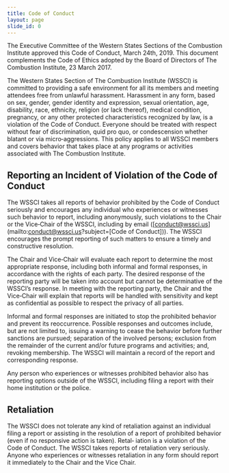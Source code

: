 ```yaml
---
title: Code of Conduct
layout: page
slide_id: 0
---
```


The Executive Committee of the Western States Sections of the Combustion Institute
approved this Code of Conduct, March 24th, 2019. This document complements the Code
of Ethics adopted by the Board of Directors of The Combustion Institute, 23 March 2017.

The Western States Section of The Combustion Institute (WSSCI) is committed to providing
a safe environment for all its members and meeting attendees free from unlawful harassment.
Harassment in any form, based on sex, gender, gender identity and expression, sexual 
orientation, age, disability, race, ethnicity, religion (or lack thereof), medical 
condition, pregnancy, or any other protected characteristics recognized by law, is a 
violation of the Code of Conduct. Everyone should be treated with respect without fear 
of discrimination, quid pro quo, or condescension whether blatant or via micro‐aggressions. 
This policy applies to all WSSCI members and covers behavior that takes place at any programs 
or activities associated with The Combustion Institute.

## Reporting an Incident of Violation of the Code of Conduct

The WSSCI takes all reports of behavior prohibited by the Code of Conduct seriously 
and encourages any individual who experiences or witnesses such behavior to report,
including anonymously, such violations to the Chair or the Vice‐Chair of the WSSCI, 
including by email ([conduct@wssci.us](mailto:conduct@wssci.us?subject=[Code of Conduct])).
The WSSCI encourages the prompt reporting of such matters to ensure a timely and
constructive resolution.

The Chair and Vice‐Chair will evaluate each report to determine the most appropriate 
response, including both informal and formal responses, in accordance with the rights of 
each party. The desired response of the reporting party will be taken into account but 
cannot be determinative of the WSSCI’s response. In meeting with the reporting party, 
the Chair and the Vice‐Chair will explain that reports will be handled with sensitivity 
and kept as confidential as possible to respect the privacy of all parties.

Informal and formal responses are initiated to stop the prohibited behavior and prevent 
its reoccurrence. Possible responses and outcomes include, but are not limited to, 
issuing a warning to cease the behavior before further sanctions are pursued; separation 
of the involved persons; exclusion from the remainder of the current and/or future programs 
and activities; and, revoking membership. The WSSCI will maintain a record of the report 
and corresponding response.

Any person who experiences or witnesses prohibited behavior also has reporting options 
outside of the WSSCI, including filing a report with their home institution or the police.

## Retaliation

The WSSCI does not tolerate any kind of retaliation against an individual filing a 
report or assisting in the resolution of a report of prohibited behavior (even if no 
responsive action is taken). Retal‐ iation is a violation of the Code of Conduct. 
The WSSCI takes reports of retaliation very seriously. Anyone who experiences or 
witnesses retaliation in any form should report it immediately to the Chair and the 
Vice Chair.
